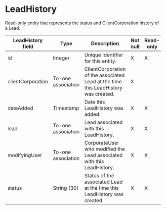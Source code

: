 # LeadHistory

Read-only entity that represents the status and ClientCorporation history of a Lead.

| **LeadHistory field** | **Type** | **Description** | **Not null** | **Read-only** |
| --- | --- | --- | --- | --- |
| id | Integer | Unique Identifier for this entity. | X | X |
| clientCorporation | To-one association | ClientCorporation of the associated Lead at the time this LeadHistory was created. | X | |
| dateAdded | Timestamp | Date this LeadHistory was added. | X | X |
| lead | To-one association | Lead associated with this LeadHistory. | X | X |
| modifyingUser | To-one association | CorporateUser who modified the Lead associated with this LeadHistory. | X | X |
| status | String (30) | Status of the associated Lead at the time this LeadHistory was created. | X | X |